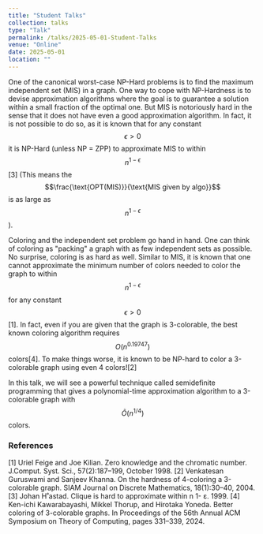 ```yaml
---
title: "Student Talks"
collection: talks
type: "Talk"
permalink: /talks/2025-05-01-Student-Talks
venue: "Online"
date: 2025-05-01
location: ""
---
```


One of the canonical worst-case NP-Hard problems is to find the maximum independent set (MIS) in a graph. One way to cope with NP-Hardness is to devise approximation algorithms where the goal is to guarantee a solution within a small fraction of the optimal one. But MIS is notoriously hard in the sense that it does not have even a good approximation algorithm. In fact, it is not possible to do so, as it is known that for any constant $$\epsilon > 0$$ it is NP-Hard (unless NP = ZPP) to approximate MIS to within $$n^{1-\epsilon}$$[3] (This means the $$\frac{\text{OPT(MIS)}}{\text{MIS given by algo}}$$ is as large as $$n^{1-\epsilon}$$).

Coloring and the independent set problem go hand in hand. One can think of coloring as "packing" a graph with as few independent sets as possible. No surprise, coloring is as hard as well. Similar to MIS, it is known that one cannot approximate the minimum number of colors needed to color the graph to within $$n^{1-\epsilon}$$ for any constant $$\epsilon > 0$$[1]. In fact, even if you are given that the graph is 3-colorable, the best known coloring algorithm requires $$O(n^{0.19747})$$ colors[4]. To make things worse, it is known to be NP-hard to color a 3-colorable graph using even 4 colors![2]

In this talk, we will see a powerful technique called semidefinite programming that gives a polynomial-time approximation algorithm to a 3-colorable graph with $$\tilde{O}(n^{1/4})$$ colors.

### References

[1] Uriel Feige and Joe Kilian. Zero knowledge and the chromatic number. J.Comput. Syst. Sci., 57(2):187–199, October 1998.
[2] Venkatesan Guruswami and Sanjeev Khanna. On the hardness of 4-coloring a 3-colorable graph. SIAM Journal on Discrete Mathematics, 18(1):30–40, 2004.
[3] Johan H˚astad. Clique is hard to approximate within n 1- ε. 1999.
[4] Ken-ichi Kawarabayashi, Mikkel Thorup, and Hirotaka Yoneda. Better coloring of 3-colorable graphs. In Proceedings of the 56th Annual ACM Symposium on Theory of Computing, pages 331–339, 2024.
